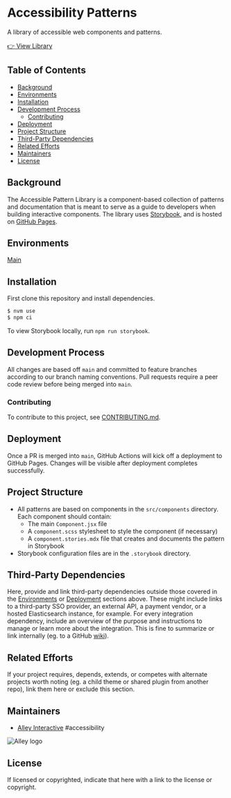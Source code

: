 # Accessibility Patterns
A library of accessible web components and patterns.

[:point_right: View Library](https://alleyinteractive.github.io/accessibility-patterns/)
## Table of Contents

- [Background](#background)
- [Environments](#environments)
- [Installation](#installation)
- [Development Process](#development-process)
    - [Contributing](#contributing)
- [Deployment](#deployment)
- [Project Structure](#project-structure)
- [Third-Party Dependencies](#third-party-dependencies)
- [Related Efforts](#related-efforts)
- [Maintainers](#maintainers)
- [License](#license)


## Background

The Accessible Pattern Library is a component-based collection of patterns and documentation that is meant to serve as a guide to developers when building interactive components. The library uses [Storybook](https://storybook.js.org/), and is hosted on [GitHub Pages](https://alleyinteractive.github.io/accessibility-patterns/). 


## Environments

[Main](https://alleyinteractive.github.io/accessibility-patterns/)


## Installation

First clone this repository and install dependencies.

```sh
$ nvm use
$ npm ci
```

To view Storybook locally, run `npm run storybook`.

## Development Process

All changes are based off `main` and committed to feature branches according to our branch naming conventions. Pull requests require a peer code review before being merged into `main`.

### Contributing

To contribute to this project, see [CONTRIBUTING.md](CONTRIBUTING.md).


## Deployment

Once a PR is merged into `main`, GitHub Actions will kick off a deployment to GitHub Pages. Changes will be visible after deployment completes successfully.

## Project Structure

- All patterns are based on components in the `src/components` directory. Each component should contain:
    - The main `Component.jsx` file
    - A `component.scss` stylesheet to style the component (if necessary)
    - A `component.stories.mdx` file that creates and documents the pattern in Storybook
- Storybook configuration files are in the `.storybook` directory.


## Third-Party Dependencies

Here, provide and link third-party dependencies outside those covered in the [Environments](#environments) or [Deployment](#deployment) sections above. These might include links to a third-party SSO provider, an external API, a payment vendor, or a hosted Elasticsearch instance, for example. For every integration dependency, include an overview of the purpose and instructions to manage or learn more about the integration. This is fine to summarize or link internally (eg. to a GitHub [wiki](https://docs.github.com/en/communities/documenting-your-project-with-wikis/about-wikis)).


## Related Efforts

If your project requires, depends, extends, or competes with alternate projects worth noting (eg. a child theme or shared plugin from another repo), link them here or exclude this section.


## Maintainers

- [Alley Interactive](https://github.com/alleyinteractive) #accessibility

![Alley logo](https://avatars.githubusercontent.com/u/1733454?s=200&v=4)


## License

If licensed or copyrighted, indicate that here with a link to the license or copyright.
